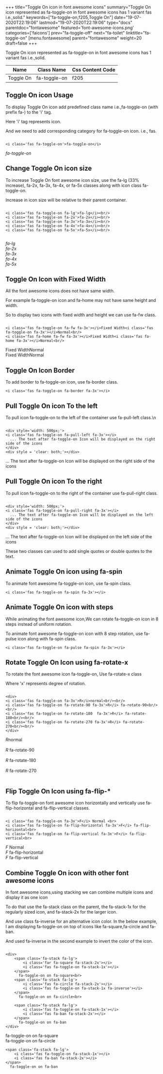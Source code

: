 +++
title="Toggle On icon in font awesome icons"
summary="Toggle On icon represented as fa-toggle-on in font awesome icons has 1 variant fas i.e.,solid."
keywords=["fa-toggle-on,f205,Toggle On"]
date="19-07-2020T22:19:06"
lastmod="19-07-2020T22:19:06"
type="docs"
parentdoc="fontawesome"
featured='font-awesome-icons.png'
categories=['faicons']
prev="fa-toggle-off"
next="fa-toilet"
linktitle="fa-toggle-on"
[menu.fontawesome]
parent="fontawesome"
weight=20
draft=false
+++


Toggle On icon represented as fa-toggle-on in font awesome icons has 1 variant fas i.e.,solid.

<div class='table-responsive'><table class='table'><thead><tr><th>Name</th><th>Class Name</th><th>Css Content Code</th></tr></thead><tbody><tr><td>Toggle On</td><td>fa-toggle-on</td><td>f205</td></tr></tbody></table></div>



## Toggle On icon Usage

To display Toggle On icon add predefined class name i.e.,fa-toggle-on (with prefix fa-) to the 'i' tag.

Here 'i' tag represents icon.

And we need to add corresponding category for fa-toggle-on icon. i.e., fas.


```

<i class='fas fa-toggle-on'>fa-toggle-on</i>
```

<i class='fas fa-toggle-on'>fa-toggle-on</i>




## Change Toggle On icon size
To increase Toggle On font awesome icon size, use the fa-lg (33% increase), fa-2x, fa-3x, fa-4x, or fa-5x classes along with icon class fa-toggle-on.

Increase in icon size will be relative to their parent container. 

```

<i class='fas fa-toggle-on fa-lg'>fa-lg</i><br/>
<i class='fas fa-toggle-on fa-2x'>fa-2x</i><br/>
<i class='fas fa-toggle-on fa-3x'>fa-3x</i><br/>
<i class='fas fa-toggle-on fa-4x'>fa-4x</i><br/>
<i class='fas fa-toggle-on fa-5x'>fa-5x</i><br/>
            
```

<i class='fas fa-toggle-on fa-lg'>fa-lg</i><br/>
<i class='fas fa-toggle-on fa-2x'>fa-2x</i><br/>
<i class='fas fa-toggle-on fa-3x'>fa-3x</i><br/>
<i class='fas fa-toggle-on fa-4x'>fa-4x</i><br/>
<i class='fas fa-toggle-on fa-5x'>fa-5x</i><br/>
            



## Toggle On Icon with Fixed Width 

All the font awesome icons does not have same width.

For example fa-toggle-on icon and fa-home may not have same height and width.

So to display two icons with fixed width and height we can use fa-fw class.


```

<i class='fas fa-toggle-on fa-fw fa-3x'></i>Fixed Width<i class='fas fa-toggle-on fa-3x'></i>Normal<br/>
<i class='fas fa-home fa-fw fa-3x'></i>Fixed Width<i class='fas fa-home fa-3x'></i>Normal<br/>
```

<i class='fas fa-toggle-on fa-fw fa-3x'></i>Fixed Width<i class='fas fa-toggle-on fa-3x'></i>Normal<br/>
<i class='fas fa-home fa-fw fa-3x'></i>Fixed Width<i class='fas fa-home fa-3x'></i>Normal<br/>



## Toggle On Icon Border 

To add border to fa-toggle-on icon, use fa-border class.


```
<i class='fas fa-toggle-on fa-border fa-3x'></i>

```
<i class='fas fa-toggle-on fa-border fa-3x'></i>





## Pull Toggle On icon To the left

To pull icon fa-toggle-on to the left of the container use fa-pull-left class.\n

```

<div style='width: 500px;'>
<i class='fas fa-toggle-on fa-pull-left fa-3x'></i>
  ... The text after fa-toggle-on Icon will be displayed on the right side of the icons
</div>
<div style = 'clear: both;'></div>
```

<div style='width: 500px;'>
<i class='fas fa-toggle-on fa-pull-left fa-3x'></i>
  ... The text after fa-toggle-on Icon will be displayed on the right side of the icons
</div>
<div style = 'clear: both;'></div>




## Pull Toggle On icon To the right
To pull icon fa-toggle-on to the right of the container use fa-pull-right class.

```

<div style='width: 500px;'>
<i class='fas fa-toggle-on fa-pull-right fa-3x'></i>
  ... The text after fa-toggle-on Icon will be displayed on the left side of the icons
</div>
<div style = 'clear: both;'></div>
```

<div style='width: 500px;'>
<i class='fas fa-toggle-on fa-pull-right fa-3x'></i>
  ... The text after fa-toggle-on Icon will be displayed on the left side of the icons
</div>
<div style = 'clear: both;'></div>

These two classes can used to add single quotes or double quotes to the text.


## Animate Toggle On icon using fa-spin
To animate font awesome fa-toggle-on icon, use fa-spin class.

```
<i class='fas fa-toggle-on fa-spin fa-3x'></i>
```
<i class='fas fa-toggle-on fa-spin fa-3x'></i>




## Animate Toggle On icon with steps
While animating the font awesome icon,We can rotate fa-toggle-on icon in 8 steps instead of uniform rotation.

To animate font awesome fa-toggle-on icon with 8 step rotation, use fa-pulse icon along with fa-spin class.


```
<i class='fas fa-toggle-on fa-pulse fa-spin fa-3x'></i>

```
<i class='fas fa-toggle-on fa-pulse fa-spin fa-3x'></i>





## Rotate Toggle On Icon using fa-rotate-x
To rotate the font awesome icon fa-toggle-on, Use fa-rotate-x class

Where 'x' represents degree of rotation.


```

<div>
<i class='fas fa-toggle-on fa-3x'>R</i>normal<br/><br/>
<i class='fas fa-toggle-on fa-rotate-90 fa-3x'>R</i> fa-rotate-90<br/><br/> 
<i class='fas fa-toggle-on fa-rotate-180  fa-3x'>R</i> fa-rotate-180<br/><br/> 
<i class='fas fa-toggle-on fa-rotate-270 fa-3x'>R</i> fa-rotate-270<br/><br/>
</div>
```

<div>
<i class='fas fa-toggle-on fa-3x'>R</i>normal<br/><br/>
<i class='fas fa-toggle-on fa-rotate-90 fa-3x'>R</i> fa-rotate-90<br/><br/> 
<i class='fas fa-toggle-on fa-rotate-180  fa-3x'>R</i> fa-rotate-180<br/><br/> 
<i class='fas fa-toggle-on fa-rotate-270 fa-3x'>R</i> fa-rotate-270<br/><br/>
</div>




## Flip Toggle On Icon using fa-flip-*
To flip fa-toggle-on font awesome icon horizontally and vertically use fa-flip-horizontal and fa-flip-vertical classes. 

```

<i class='fas fa-toggle-on fa-3x'>F</i> Normal <br>
<i class='fas fa-toggle-on fa-flip-horizontal fa-3x'>F</i> fa-flip-horizontal<br>
<i class='fas fa-toggle-on fa-flip-vertical fa-3x'>F</i> fa-flip-vertical<br>
```

<i class='fas fa-toggle-on fa-3x'>F</i> Normal <br>
<i class='fas fa-toggle-on fa-flip-horizontal fa-3x'>F</i> fa-flip-horizontal<br>
<i class='fas fa-toggle-on fa-flip-vertical fa-3x'>F</i> fa-flip-vertical<br>




## Combine Toggle On icon with other font awesome icons
In font awesome icons,using stacking we can combine multiple icons and display it as one icon 

To do that use the fa-stack class on the parent, the fa-stack-1x for the regularly sized icon, and fa-stack-2x for the larger icon.

And use class fa-inverse for an alternative icon color. 
In the below example, I am displaying fa-toggle-on on top of icons like fa-square,fa-circle and fa-ban.

And used fa-inverse in the second example to invert the color of the icon.

```

<div>
    <span class='fa-stack fa-lg'>
        <i class='far fa-square fa-stack-2x'></i>
        <i class='fas fa-toggle-on fa-stack-1x'></i>
    </span>
      fa-toggle-on on fa-square<br>
    <span class='fa-stack fa-lg'>
        <i class='fas fa-circle fa-stack-2x'></i>
        <i class='fas fa-toggle-on fa-stack-1x fa-inverse'></i>
    </span>
      fa-toggle-on on fa-circle<br>

    <span class='fa-stack fa-lg'>
        <i class='fas fa-toggle-on fa-stack-1x'></i>
        <i class='fas fa-ban fa-stack-2x'></i>
    </span>
      fa-toggle-on on fa-ban
</div>
```

<div>
    <span class='fa-stack fa-lg'>
        <i class='far fa-square fa-stack-2x'></i>
        <i class='fas fa-toggle-on fa-stack-1x'></i>
    </span>
      fa-toggle-on on fa-square<br>
    <span class='fa-stack fa-lg'>
        <i class='fas fa-circle fa-stack-2x'></i>
        <i class='fas fa-toggle-on fa-stack-1x fa-inverse'></i>
    </span>
      fa-toggle-on on fa-circle<br>

    <span class='fa-stack fa-lg'>
        <i class='fas fa-toggle-on fa-stack-1x'></i>
        <i class='fas fa-ban fa-stack-2x'></i>
    </span>
      fa-toggle-on on fa-ban
</div>






